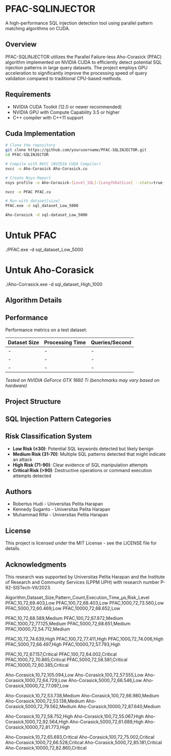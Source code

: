 # PFAC-SQLINJECTOR

A high-performance SQL injection detection tool using parallel pattern matching algorithms on CUDA.

## Overview

PFAC-SQLINJECTOR utilizes the Parallel Failure-less Aho-Corasick (PFAC) algorithm implemented on NVIDIA CUDA to efficiently detect potential SQL injection patterns in large query datasets. The project employs GPU acceleration to significantly improve the processing speed of query validation compared to traditional CPU-based methods.

## Requirements

- NVIDIA CUDA Toolkit (12.0 or newer recommended)
- NVIDIA GPU with Compute Capability 3.5 or higher
- C++ compiler with C++11 support

## Cuda Implementation

```bash
# Clone the repository
git clone https://github.com/yourusername/PFAC-SQLINJECTOR.git
cd PFAC-SQLINJECTOR

# Compile with NVCC (NVIDIA CUDA Compiler)
nvcc -o Aho-Corasick Aho-Corasick.cu

# Create Nsys-Report
nsys profile -o Aho-Corasick-[Level_SQL]-[LengthDatSize] --stats=true ./Aho-Corasick.exe

nvcc -o PFAC PFAC.cu

# Run with dataset[size]
PFAC.exe -d sql_dataset_Low_5000

Aho-Corasick -d sql-dataset_Low_5000


```

# Untuk PFAC
./PFAC.exe -d sql_dataset_Low_5000

# Untuk Aho-Corasick
./Aho-Corrasick.exe -d sql_dataset_High_1000

## Algorithm Details


## Performance

Performance metrics on a test dataset:

| Dataset Size | Processing Time | Queries/Second |
|-------------|-----------------|---------------|
| - | - | - |
| - | - | - |
| - | - | - |

*Tested on NVIDIA GeForce GTX 1660 Ti (benchmarks may vary based on hardware)*

## Project Structure


## SQL Injection Pattern Categories


## Risk Classification System

- **Low Risk (≤30)**: Potential SQL keywords detected but likely benign
- **Medium Risk (31-70)**: Multiple SQL patterns detected that might indicate an attack
- **High Risk (71-90)**: Clear evidence of SQL manipulation attempts
- **Critical Risk (>90)**: Destructive operations or command execution attempts detected

## Authors

- Robertus Hudi - Universitas Pelita Harapan
- Kennedy Suganto - Universitas Pelita Harapan
- Muhammad Rifai - Universitas Pelita Harapan

## License

This project is licensed under the MIT License - see the LICENSE file for details.

## Acknowledgments

This research was supported by Universitas Pelita Harapan and the Institute of Research and Community Services (LPPM UPH) with research number P-92-SISTech-VII/2023.


Algorithm,Dataset_Size,Pattern_Count,Execution_Time_μs,Risk_Level
PFAC,10,72,69.403,Low
PFAC,100,72,68.403,Low
PFAC,1000,72,73.560,Low
PFAC,5000,72,60.469,Low
PFAC,10000,72,68.652,Low

PFAC,10,72,68.589,Medium
PFAC,100,72,67.872,Medium
PFAC,1000,72,77.125,Medium
PFAC,5000,72,68.651,Medium
PFAC,10000,72,54.712,Medium


PFAC,10,72,74.639,High
PFAC,100,72,77.411,High
PFAC,1000,72,74.006,High
PFAC,5000,72,66.497,High
PFAC,10000,72,57.793,High

PFAC,10,72,67.157,Critical
PFAC,100,72,64.002,Critical
PFAC,1000,72,70.865,Critical
PFAC,5000,72,58.581,Critical
PFAC,10000,72,60.385,Critical



Aho-Corasick,10,72,105.094,Low
Aho-Corasick,100,72,57.555,Low
Aho-Corasick,1000,72,64.729,Low
Aho-Corasick,5000,72,66.546,Low
Aho-Corasick,10000,72,77.097,Low

Aho-Corasick,10,72,53.738,Medium
Aho-Corasick,100,72,66.980,Medium
Aho-Corasick,1000,72,53.138,Medium
Aho-Corasick,5000,72,79.562,Medium
Aho-Corasick,10000,72,87.640,Medium

Aho-Corasick,10,72,58.752,High
Aho-Corasick,100,72,55.067,High
Aho-Corasick,1000,72,92.564,High
Aho-Corasick,5000,72,61.689,High
Aho-Corasick,10000,72,81.773,High


Aho-Corasick,10,72,65.693,Critical
Aho-Corasick,100,72,75.002,Critical
Aho-Corasick,1000,72,66.528,Critical
Aho-Corasick,5000,72,85.181,Critical
Aho-Corasick,10000,72,82.860,Critical


